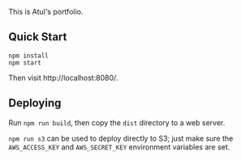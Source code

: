 This is Atul's portfolio.

## Quick Start

```
npm install
npm start
```

Then visit http://localhost:8080/.

## Deploying

Run `npm run build`, then copy the `dist` directory to a web server.

`npm run s3` can be used to deploy directly to S3; just make sure
the `AWS_ACCESS_KEY` and `AWS_SECRET_KEY` environment variables are set.
